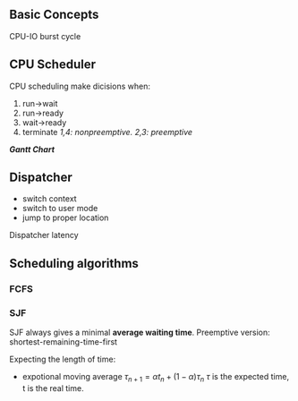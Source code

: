 ## Basic Concepts
CPU-IO burst cycle

## CPU Scheduler
CPU scheduling make dicisions when:
1. run->wait
2. run->ready
3. wait->ready
4. terminate
_1,4: nonpreemptive. 2,3: preemptive_

**_Gantt Chart_**

## Dispatcher
- switch context
- switch to user mode
- jump to proper location

Dispatcher latency


## Scheduling algorithms
### FCFS

### SJF
SJF always gives a minimal **average waiting time**.
Preemptive version: shortest-remaining-time-first

Expecting the length of time:
- expotional moving average
$\tau_{n+1}=\alpha t_{n}+(1-\alpha)\tau_{n}$
$\tau \text{ is the expected time, t is the real time.}$
